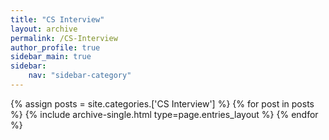 ```yaml
---
title: "CS Interview"
layout: archive
permalink: /CS-Interview
author_profile: true
sidebar_main: true
sidebar:
    nav: "sidebar-category"
---
```



{% assign posts = site.categories.['CS Interview'] %}
{% for post in posts %} {% include archive-single.html type=page.entries_layout %} {% endfor %}

<!--
categories 를 바꿔준 후
[ data/navigation.yml ] 파일에 있는 
사이드바를 변경해주면 된다.
-->
